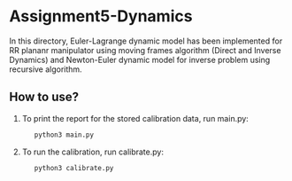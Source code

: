 # Assignment5-Dynamics

In this directory, Euler-Lagrange dynamic model has been implemented for RR plananr manipulator using moving frames algorithm (Direct and Inverse Dynamics) and Newton-Euler dynamic model for inverse problem using recursive algorithm.

## How to use?

1. To print the report for the stored calibration data, run main.py:
   ```bash
      python3 main.py
   ```

2. To run the calibration, run calibrate.py:
   ```bash
      python3 calibrate.py
   ```